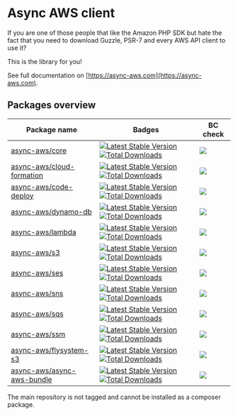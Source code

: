 # Async AWS client

If you are one of those people that like the Amazon PHP SDK but hate the fact that you need to download Guzzle, PSR-7 and every AWS API client to use it?

This is the library for you!

See full documentation on [https://async-aws.com](https://async-aws.com).

## Packages overview

| Package name                                                                  | Badges                                                                                                                                                                                                                                                                                                  | BC check                  |
| ----------------------------------------------------------------------------- | ------------------------------------------------------------------------------------------------------------------------------------------------------------------------------------------------------------------------------------------------------------------------------------------------------- | ------------------------- |
| [async-aws/core](https://github.com/async-aws/core)                           | [![Latest Stable Version](https://poser.pugx.org/async-aws/core/v/stable)](https://packagist.org/packages/async-aws/core)                            [![Total Downloads](https://poser.pugx.org/async-aws/core/downloads)](https://packagist.org/packages/async-aws/core)                               | [![](https://github.com/async-aws/core/workflows/BC%20Check/badge.svg?branch=master)](https://github.com/async-aws/core/actions)
| [async-aws/cloud-formation](https://github.com/async-aws/cloud-formation)     | [![Latest Stable Version](https://poser.pugx.org/async-aws/cloud-formation/v/stable)](https://packagist.org/packages/async-aws/cloud-formation)      [![Total Downloads](https://poser.pugx.org/async-aws/cloud-formation/downloads)](https://packagist.org/packages/async-aws/cloud-formation)         | [![](https://github.com/async-aws/cloud-formation/workflows/BC%20Check/badge.svg?branch=master)](https://github.com/async-aws/cloud-formation/actions)
| [async-aws/code-deploy](https://github.com/async-aws/code-deploy)             | [![Latest Stable Version](https://poser.pugx.org/async-aws/code-deploy/v/stable)](https://packagist.org/packages/async-aws/code-deploy)              [![Total Downloads](https://poser.pugx.org/async-aws/code-deploy/downloads)](https://packagist.org/packages/async-aws/code-deploy)                 | [![](https://github.com/async-aws/code-deploy/workflows/BC%20Check/badge.svg?branch=master)](https://github.com/async-aws/code-deploy/actions)
| [async-aws/dynamo-db](https://github.com/async-aws/dynamo-db)                 | [![Latest Stable Version](https://poser.pugx.org/async-aws/dynamo-db/v/stable)](https://packagist.org/packages/async-aws/dynamo-db)                  [![Total Downloads](https://poser.pugx.org/async-aws/dynamo-db/downloads)](https://packagist.org/packages/async-aws/dynamo-db)                     | [![](https://github.com/async-aws/dynamo-db/workflows/BC%20Check/badge.svg?branch=master)](https://github.com/async-aws/dynamo-db/actions)
| [async-aws/lambda](https://github.com/async-aws/lambda)                       | [![Latest Stable Version](https://poser.pugx.org/async-aws/lambda/v/stable)](https://packagist.org/packages/async-aws/lambda)                        [![Total Downloads](https://poser.pugx.org/async-aws/lambda/downloads)](https://packagist.org/packages/async-aws/lambda)                           | [![](https://github.com/async-aws/lambda/workflows/BC%20Check/badge.svg?branch=master)](https://github.com/async-aws/lambda/actions)
| [async-aws/s3](https://github.com/async-aws/s3)                               | [![Latest Stable Version](https://poser.pugx.org/async-aws/s3/v/stable)](https://packagist.org/packages/async-aws/s3)                                [![Total Downloads](https://poser.pugx.org/async-aws/s3/downloads)](https://packagist.org/packages/async-aws/s3)                                   | [![](https://github.com/async-aws/s3/workflows/BC%20Check/badge.svg?branch=master)](https://github.com/async-aws/s3/actions)
| [async-aws/ses](https://github.com/async-aws/ses)                             | [![Latest Stable Version](https://poser.pugx.org/async-aws/ses/v/stable)](https://packagist.org/packages/async-aws/ses)                              [![Total Downloads](https://poser.pugx.org/async-aws/ses/downloads)](https://packagist.org/packages/async-aws/ses)                                 | [![](https://github.com/async-aws/ses/workflows/BC%20Check/badge.svg?branch=master)](https://github.com/async-aws/ses/actions)
| [async-aws/sns](https://github.com/async-aws/sns)                             | [![Latest Stable Version](https://poser.pugx.org/async-aws/sns/v/stable)](https://packagist.org/packages/async-aws/sns)                              [![Total Downloads](https://poser.pugx.org/async-aws/sns/downloads)](https://packagist.org/packages/async-aws/sns)                                 | [![](https://github.com/async-aws/sns/workflows/BC%20Check/badge.svg?branch=master)](https://github.com/async-aws/sns/actions)
| [async-aws/sqs](https://github.com/async-aws/sqs)                             | [![Latest Stable Version](https://poser.pugx.org/async-aws/sqs/v/stable)](https://packagist.org/packages/async-aws/sqs)                              [![Total Downloads](https://poser.pugx.org/async-aws/sqs/downloads)](https://packagist.org/packages/async-aws/sqs)                                 | [![](https://github.com/async-aws/sqs/workflows/BC%20Check/badge.svg?branch=master)](https://github.com/async-aws/sqs/actions)
| [async-aws/ssm](https://github.com/async-aws/ssm)                             | [![Latest Stable Version](https://poser.pugx.org/async-aws/ssm/v/stable)](https://packagist.org/packages/async-aws/ssm)                              [![Total Downloads](https://poser.pugx.org/async-aws/ssm/downloads)](https://packagist.org/packages/async-aws/ssm)                                 | [![](https://github.com/async-aws/ssm/workflows/BC%20Check/badge.svg?branch=master)](https://github.com/async-aws/ssm/actions)
| [async-aws/flysystem-s3](https://github.com/async-aws/flysystem-s3)           | [![Latest Stable Version](https://poser.pugx.org/async-aws/flysystem-s3/v/stable)](https://packagist.org/packages/async-aws/flysystem-s3)            [![Total Downloads](https://poser.pugx.org/async-aws/flysystem-s3/downloads)](https://packagist.org/packages/async-aws/flysystem-s3)               | [![](https://github.com/async-aws/flysystem-s3/workflows/BC%20Check/badge.svg?branch=master)](https://github.com/async-aws/flysystem-s3/actions)
| [async-aws/async-aws-bundle](https://github.com/async-aws/symfony-bundle)     | [![Latest Stable Version](https://poser.pugx.org/async-aws/async-aws-bundle/v/stable)](https://packagist.org/packages/async-aws/async-aws-bundle)    [![Total Downloads](https://poser.pugx.org/async-aws/async-aws-bundle/downloads)](https://packagist.org/packages/async-aws/async-aws-bundle)       | [![](https://github.com/async-aws/symfony-bundle/workflows/BC%20Check/badge.svg?branch=master)](https://github.com/async-aws/symfony-bundle/actions)

The main repository is not tagged and cannot be installed as a composer package.
